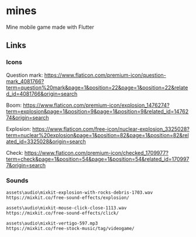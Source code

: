 # mines

Mine mobile game made with Flutter

## Links

### Icons

Question mark: https://www.flaticon.com/premium-icon/question-mark_4081766?term=question%20mark&page=1&position=22&page=1&position=22&related_id=4081766&origin=search

Boom: https://www.flaticon.com/premium-icon/explosion_1476274?term=explosion&page=1&position=9&page=1&position=9&related_id=1476274&origin=search

Explosion: https://www.flaticon.com/free-icon/nuclear-explosion_3325028?term=nuclear%20explosion&page=1&position=82&page=1&position=82&related_id=3325028&origin=search

Check: https://www.flaticon.com/premium-icon/checked_1709977?term=check&page=1&position=54&page=1&position=54&related_id=1709977&origin=search

### Sounds

```
assets\audio\mixkit-explosion-with-rocks-debris-1703.wav
https://mixkit.co/free-sound-effects/explosion/
``` 

```
assets\audio\mixkit-mouse-click-close-1113.wav
https://mixkit.co/free-sound-effects/click/
```

```
assets\audio\mixkit-vertigo-597.mp3
https://mixkit.co/free-stock-music/tag/videogame/
```